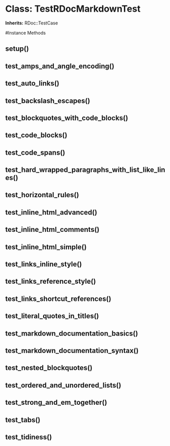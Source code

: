 # Class: TestRDocMarkdownTest
**Inherits:** RDoc::TestCase
    




#Instance Methods
## setup() [](#method-i-setup)

## test_amps_and_angle_encoding() [](#method-i-test_amps_and_angle_encoding)

## test_auto_links() [](#method-i-test_auto_links)

## test_backslash_escapes() [](#method-i-test_backslash_escapes)

## test_blockquotes_with_code_blocks() [](#method-i-test_blockquotes_with_code_blocks)

## test_code_blocks() [](#method-i-test_code_blocks)

## test_code_spans() [](#method-i-test_code_spans)

## test_hard_wrapped_paragraphs_with_list_like_lines() [](#method-i-test_hard_wrapped_paragraphs_with_list_like_lines)

## test_horizontal_rules() [](#method-i-test_horizontal_rules)

## test_inline_html_advanced() [](#method-i-test_inline_html_advanced)

## test_inline_html_comments() [](#method-i-test_inline_html_comments)

## test_inline_html_simple() [](#method-i-test_inline_html_simple)

## test_links_inline_style() [](#method-i-test_links_inline_style)

## test_links_reference_style() [](#method-i-test_links_reference_style)

## test_links_shortcut_references() [](#method-i-test_links_shortcut_references)

## test_literal_quotes_in_titles() [](#method-i-test_literal_quotes_in_titles)

## test_markdown_documentation_basics() [](#method-i-test_markdown_documentation_basics)

## test_markdown_documentation_syntax() [](#method-i-test_markdown_documentation_syntax)

## test_nested_blockquotes() [](#method-i-test_nested_blockquotes)

## test_ordered_and_unordered_lists() [](#method-i-test_ordered_and_unordered_lists)

## test_strong_and_em_together() [](#method-i-test_strong_and_em_together)

## test_tabs() [](#method-i-test_tabs)

## test_tidiness() [](#method-i-test_tidiness)

